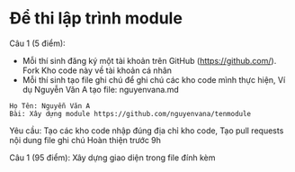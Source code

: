# Để thi lập trình module

Câu 1 (5 điểm):
- Mỗi thí sinh đăng ký một tài khoản trên GitHub (https://github.com/). Fork Kho code này về tài khoản cá nhân
- Mỗi thí sinh tạo file ghi chú để ghi chú các kho code mình thực hiện, Ví dụ Nguyễn Văn A tạo file: nguyenvana.md
```
Họ Tên: Nguyễn Văn A
Bài: Xây dựng module https://github.com/nguyenvana/tenmodule

```
Yêu cầu: Tạo các kho code nhập đúng địa chỉ kho code, Tạo pull requests nội dung file ghi chú Hoàn thiện trước 9h

Câu 1 (95 điểm):
Xây dựng giao diện trong file đính kèm 

